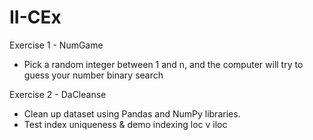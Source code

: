 # II-CEx

Exercise 1 - NumGame 
 - Pick a random integer between 1 and n, and the computer will try to guess your number
    binary search

Exercise 2 - DaCleanse
 - Clean up dataset using Pandas and NumPy libraries.
 - Test index uniqueness & demo indexing loc v iloc
